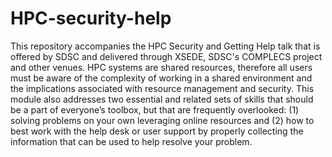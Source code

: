 # HPC-security-help

This repository accompanies the HPC Security and Getting Help talk that is offered by SDSC and delivered through XSEDE, SDSC's COMPLECS project and other venues. HPC systems are shared resources, therefore all users must be aware of the complexity of working in a shared environment and the implications associated with resource management and security. This module also addresses two essential and related sets of skills that should be a part of everyone’s toolbox, but that are frequently overlooked: (1) solving problems on your own leveraging online resources and (2) how to best work with the help desk or user support by properly collecting the information that can be used to help resolve your problem.
